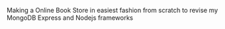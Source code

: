 Making a Online Book Store in easiest fashion from scratch to revise my MongoDB Express and Nodejs frameworks
